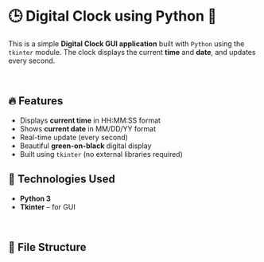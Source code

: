 # 🕒 Digital Clock using Python 🐍

This is a simple **Digital Clock GUI application** built with `Python` using the `tkinter` module. The clock displays the current **time** and **date**, and updates every second.

<br>

## 🔥 Features

- Displays **current time** in HH:MM:SS format
- Shows **current date** in MM/DD/YY format
- Real-time update (every second)
- Beautiful **green-on-black** digital display
- Built using `tkinter` (no external libraries required)

## 🧠 Technologies Used

- **Python 3**
- **Tkinter** – for GUI

<br>

## 📁 File Structure
